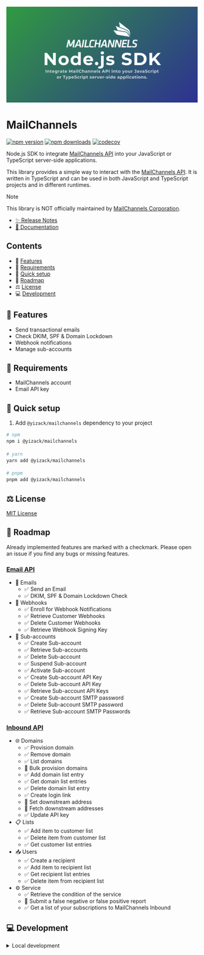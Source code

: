![MailChannels](/docs/public/images/presentation.png)

# MailChannels

[![npm version][npm-version-src]][npm-version-href]
[![npm downloads][npm-downloads-src]][npm-downloads-href]
[![codecov][codecov-coverage-src]][codecov-coverage-href]

Node.js SDK to integrate [MailChannels API](https://docs.mailchannels.net/) into your JavaScript or TypeScript server-side applications.

<!-- #region overview -->
This library provides a simple way to interact with the [MailChannels API](https://docs.mailchannels.net/). It is written in TypeScript and can be used in both JavaScript and TypeScript projects and in different runtimes.
<!-- #endregion overview -->

<!-- #region note -->
> [!NOTE]
> This library is NOT officially maintained by [MailChannels Corporation](https://mailchannels.com/).
<!-- #endregion note -->

- [✨ Release Notes](CHANGELOG.md)
- [📖 Documentation](https://mailchannels.yizack.com)

## Contents

- 🚀 [Features](#features)
- 📏 [Requirements](#requirements)
- 🏃 [Quick setup](#quick-setup)
- 🚧 [Roadmap](#roadmap)
- ⚖️ [License](#license)
- 💻 [Development](#development)

## <a name="features">🚀 Features</a>

- Send transactional emails
- Check DKIM, SPF & Domain Lockdown
- Webhook notifications
- Manage sub-accounts

## <a name="requirements">📏 Requirements</a>

- MailChannels account
- Email API key

## <a name="quick-setup">🏃 Quick setup</a>

1. Add `@yizack/mailchannels` dependency to your project

```sh
# npm
npm i @yizack/mailchannels

# yarn
yarn add @yizack/mailchannels

# pnpm
pnpm add @yizack/mailchannels
```

## <a name="license">⚖️ License</a>

[MIT License](LICENSE)

<!-- #region roadmap -->
## <a name="roadmap">🚧 Roadmap</a>

Already implemented features are marked with a checkmark. Please open an issue if you find any bugs or missing features.

### [Email API](https://docs.mailchannels.net/email-api/api-reference/email-api)

- 📧 Emails
  - ✅ Send an Email
  - ✅ DKIM, SPF & Domain Lockdown Check
- 📢 Webhooks
  - ✅ Enroll for Webhook Notifications
  - ✅ Retrieve Customer Webhooks
  - ✅ Delete Customer Webhooks
  - ✅ Retrieve Webhook Signing Key
- 🪪 Sub-accounts
  - ✅ Create Sub-account
  - ✅ Retrieve Sub-accounts
  - ✅ Delete Sub-account
  - ✅ Suspend Sub-account
  - ✅ Activate Sub-account
  - ✅ Create Sub-account API Key
  - ✅ Delete Sub-account API Key
  - ✅ Retrieve Sub-account API Keys
  - ✅ Create Sub-account SMTP password
  - ✅ Delete Sub-account SMTP password
  - ✅ Retrieve Sub-account SMTP Passwords

### [Inbound API](https://docs.mailchannels.net/inbound-api/API-reference/inbound-api)

- 🌐 Domains
  - ✅ Provision domain
  - ✅ Remove domain
  - ✅ List domains
  - 🚧 Bulk provision domains
  - ✅ Add domain list entry
  - ✅ Get domain list entries
  - ✅ Delete domain list entry
  - ✅ Create login link
  - 🚧 Set downstream address
  - 🚧 Fetch downstream addresses
  - ✅ Update API key
- 📋 Lists
  - ✅ Add item to customer list
  - ✅ Delete item from customer list
  - ✅ Get customer list entries
- 📥 Users
  - ✅ Create a recipient
  - ✅ Add item to recipient list
  - ✅ Get recipient list entries
  - ✅ Delete item from recipient list
- ⚙️ Service
  - ✅ Retrieve the condition of the service
  - 🚧 Submit a false negative or false positive report
  - ✅ Get a list of your subscriptions to MailChannels Inbound
<!-- #endregion roadmap -->

## <a name="development">💻 Development</a>

<details>
  <summary>Local development</summary>
  
```sh
# Install dependencies
pnpm install

# Build the package
npm run build

# Run ESLint
npm run lint

# Run Vitest
npm run test
npm run test:watch

# Run typecheck
npm run test:types

# Release new version
npm run release
```

</details>

<!-- Badges -->
[npm-version-src]: https://img.shields.io/npm/v/@yizack/mailchannels.svg?style=flat&colorA=070a30&colorB=35a047
[npm-version-href]: https://npmjs.com/package/@yizack/mailchannels

[npm-downloads-src]: https://img.shields.io/npm/dm/@yizack/mailchannels.svg?style=flat&colorA=070a30&colorB=35a047
[npm-downloads-href]: https://npmjs.com/package/@yizack/mailchannels

[codecov-coverage-src]: https://img.shields.io/codecov/c/github/yizack/mailchannels?style=flat&colorA=070a30&token=HTSBRHSJ5M
[codecov-coverage-href]: https://codecov.io/gh/Yizack/mailchannels
